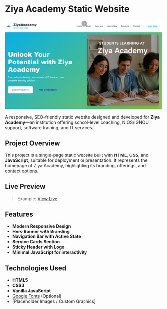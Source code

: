 # Ziya Academy Static Website

![Ziya Academy Preview](images/preview.png)

A responsive, SEO-friendly static website designed and developed for **Ziya Academy**—an institution offering school-level coaching, NIOS/IGNOU support, software training, and IT services.

## Project Overview

This project is a single-page static website built with **HTML**, **CSS**, and **JavaScript**, suitable for deployment or presentation. It represents the homepage of Ziya Academy, highlighting its branding, offerings, and contact options.

## Live Preview

 
> Example: [View Live](https://yourusername.github.io/ziya-academy)

## Features

- **Modern Responsive Design**
- **Hero Banner with Branding**
- **Navigation Bar with Active State**
- **Service Cards Section**
- **Sticky Header with Logo**
- **Minimal JavaScript for interactivity**

## Technologies Used

- **HTML5**
- **CSS3**
- **Vanilla JavaScript**
- [Google Fonts](https://fonts.google.com) (Optional)
- [Placeholder Images / Custom Graphics]



